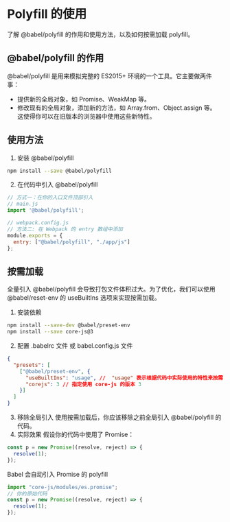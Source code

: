 # Polyfill 的使用
了解 @babel/polyfill 的作用和使用方法，以及如何按需加载 polyfill。
## @babel/polyfill 的作用
@babel/polyfill 是用来模拟完整的 ES2015+ 环境的一个工具。它主要做两件事：
- 提供新的全局对象，如 Promise、WeakMap 等。
- 修改现有的全局对象，添加新的方法，如 Array.from、Object.assign 等。
这使得你可以在旧版本的浏览器中使用这些新特性。

## 使用方法
1. 安装 @babel/polyfill
``` bash
npm install --save @babel/polyfill
```
2. 在代码中引入 @babel/polyfill
``` javascript
// 方式一：在你的入口文件顶部引入
// main.js
import '@babel/polyfill';
```
``` javascript
// webpack.config.js
// 方法二: 在 Webpack 的 entry 数组中添加
module.exports = {
  entry: ["@babel/polyfill", "./app/js"]
};
```
## 按需加载
全量引入 @babel/polyfill 会导致打包文件体积过大。为了优化，我们可以使用 @babel/reset-env 的 useBuiltIns 选项来实现按需加载。
1. 安装依赖
``` bash
npm install --save-dev @babel/preset-env
npm install --save core-js@3
```
2. 配置 .babelrc 文件 或 babel.config.js 文件
``` json
{
  "presets": [
    ["@babel/preset-env", {
      "useBuiltIns": "usage", //  "usage" 表示根据代码中实际使用的特性来按需引入 polyfill。
      "corejs": 3 // 指定使用 core-js 的版本 3
    }]
  ]
}
```
3. 移除全局引入
使用按需加载后，你应该移除之前全局引入 @babel/polyfill 的代码。
4. 实际效果
假设你的代码中使用了 Promise：
``` javascript
const p = new Promise((resolve, reject) => {
  resolve(1);
});
```
Babel 会自动引入 Promise 的 polyfill
``` javascript
import "core-js/modules/es.promise";
// 你的原始代码
const p = new Promise((resolve, reject) => {
  resolve(1);
});

```
